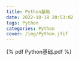 ```yaml
---
title: Python基础
date: 2022-10-18 20:53:02
tags: Python
categories: Python
cover: /img/Python.jfif
---
```


{% pdf Python基础.pdf %}